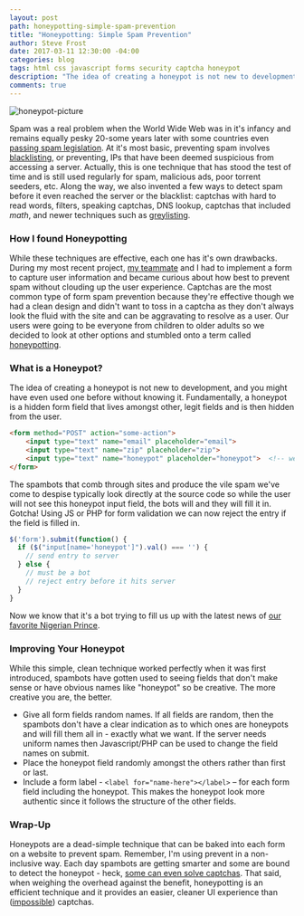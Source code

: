 ```yaml
---
layout: post
path: honeypotting-simple-spam-prevention
title: "Honeypotting: Simple Spam Prevention"
author: Steve Frost
date: 2017-03-11 12:30:00 -04:00
categories: blog
tags: html css javascript forms security captcha honeypot
description: "The idea of creating a honeypot is not new to development, and you might have even used one before without knowing it. Fundamentally, a honeypot is a hidden form field that lives amongst other, legit fields and is then hidden from the user."
comments: true
---
```


![honeypot-picture](/img/blogs/honeypot1.jpg)

Spam was a real problem when the World Wide Web was in it's infancy and remains equally pesky 20-some years later with some countries even [passing spam legislation](http://fightspam.gc.ca/eic/site/030.nsf/eng/home). At it's most basic, preventing spam involves [blacklisting](https://sendgrid.com/blog/email-blacklist/), or preventing, IPs that have been deemed suspicious from accessing a server. Actually, this is one technique that has stood the test of time and is still used regularly for spam, malicious ads, poor torrent seeders, etc. Along the way, we also invented a few ways to detect spam before it even reached the server or the blacklist: captchas with hard to read words, filters, speaking captchas, DNS lookup, captchas that included *math*, and newer techniques such as [greylisting](https://www.greylisting.org/).

### How I found Honeypotting

While these techniques are effective, each one has it's own drawbacks. During my most recent project, [my teammate](http://joelbitar.space) and I had to implement a form to capture user information and became curious about how best to prevent spam without clouding up the user experience. Captchas are the most common type of form spam prevention because they're effective though we had a clean design and didn't want to toss in a captcha as they don't always look the fluid with the site and can be aggravating to resolve as a user. Our users were going to be everyone from children to older adults so we decided to look at other options and stumbled onto a term called [honeypotting](https://solutionfactor.net/blog/2014/02/01/honeypot-technique-fast-easy-spam-prevention/).

### What is a Honeypot?

The idea of creating a honeypot is not new to development, and you might have even used one before without knowing it. Fundamentally, a honeypot is a hidden form field that lives amongst other, legit fields and is then hidden from the user. 

```html
<form method="POST" action="some-action">
    <input type="text" name="email" placeholder="email">
    <input type="text" name="zip" placeholder="zip">
    <input type="text" name="honeypot" placeholder="honeypot">  <!-- we hide this with CSS -->
</form>
```

The spambots that comb through sites and produce the vile spam we've come to despise typically look directly at the source code so while the user will not see this honeypot input field, the bots will and they will fill it in. Gotcha! Using JS or PHP for form validation we can now reject the entry if the field is filled in. 

```javascript
$('form').submit(function() {
  if ($("input[name='honeypot']").val() === '') {
    // send entry to server
  } else {
    // must be a bot
    // reject entry before it hits server
  }
}
```

Now we know that it's a bot trying to fill us up with the latest news of [our favorite Nigerian Prince](https://www.bbb.org/new-york-city/get-consumer-help/articles/the-nigerian-prince-old-scam-new-twist/).

### Improving Your Honeypot

While this simple, clean technique worked perfectly when it was first introduced, spambots have gotten used to seeing fields that don't make sense or have obvious names like "honeypot" so be creative. The more creative you are, the better.

* Give all form fields random names. If all fields are random, then the spambots don't have a clear indication as to which ones are honeypots and will fill them all in - exactly what we want. If the server needs uniform names then Javascript/PHP can be used to change the field names on submit. 
* Place the honeypot field randomly amongst the others rather than first or last.
* Include a form label - `<label for="name-here"></label>` – for each form field including the honeypot. This makes the honeypot look more authentic since it follows the structure of the other fields.

### Wrap-Up

Honeypots are a dead-simple technique that can be baked into each form on a website to prevent spam. Remember, I'm using prevent in a non-inclusive way. Each day spambots are getting smarter and some are bound to detect the honeypot - heck, [some can even solve captchas](https://arstechnica.com/information-technology/2013/11/how-are-robots-beating-my-captchas/). That said, when weighing the overhead against the benefit, honeypotting is an efficient technique and it provides an easier, cleaner UI experience than ([impossible](http://www.seosmarty.com/impossible-captcha-it-doesnt-really-matter-if-you-are-human-or-not/)) captchas.

